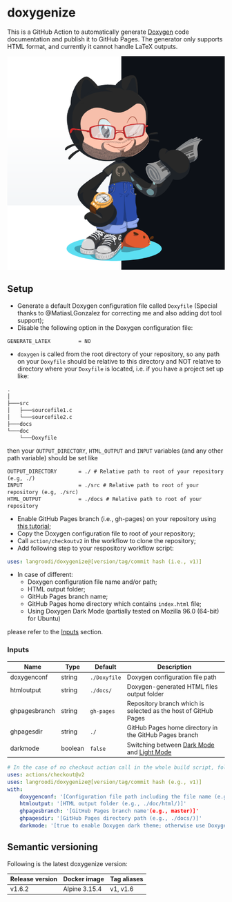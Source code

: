 # doxygenize
This is a GitHub Action to automatically generate [Doxygen](http://doxygen.nl) code documentation and publish it to GitHub Pages. The generator only supports HTML format, and currently it cannot handle LaTeX outputs.

![Doxygenize Octocat](./image/doxygenize-octocat.png)

## Setup
- Generate a default Doxygen configuration file called `Doxyfile` (Special thanks to @MatiasLGonzalez for correcting me and also adding dot tool support);
- Disable the following option in the Doxygen configuration file:
```
GENERATE_LATEX         = NO
```
- `doxygen` is called from the root directory of your repository, so any path on your `Doxyfile` should be relative to this directory and NOT relative to directory where your `Doxyfile` is located, i.e. if you have a project set up like:
```
.
│     
├───src
│   ├───sourcefile1.c
│   └───sourcefile2.c
├───docs
└───doc
    └───Doxyfile
```
then your `OUTPUT_DIRECTORY`, `HTML_OUTPUT` and `INPUT` variables (and any other path variable) should be set like
```
OUTPUT_DIRECTORY       = ./ # Relative path to root of your repository (e.g, ./)
INPUT                  = ./src # Relative path to root of your repository (e.g, ./src)
HTML_OUTPUT            = ./docs # Relative path to root of your repository
```
- Enable GitHub Pages branch (i.e., gh-pages) on your repository using [this tutorial](https://docs.github.com/en/pages/getting-started-with-github-pages/creating-a-github-pages-site);
- Copy the Doxygen configuration file to root of your repository;
- Call `action/checkoutv2` in the workflow to clone the repository;
- Add following step to your respository workflow script:
```yaml
uses: langroodi/doxygenize@[version/tag/commit hash (i.e., v1)]
```
- In case of different:
  - Doxygen configuration file name and/or path;
  - HTML output folder;
  - GitHub Pages branch name;
  - GitHub Pages home directory which contains `index.html` file;
  - Using Doxygen Dark Mode (partially tested on Mozilla 96.0 (64-bit) for Ubuntu)
  
 please refer to the [Inputs](#inputs) section.

### Inputs

| Name | Type | Default | Description |
| ---- | ---- | ------- | ----------- |
| doxygenconf | string | `./Doxyfile` | Doxygen configuration file path |
| htmloutput | string | `./docs/` | Doxygen-generated HTML files output folder |
| ghpagesbranch | string | `gh-pages` | Repository branch which is selected as the host of GitHub Pages  |
| ghpagesdir | string | `./` | GitHub Pages home directory in the GitHub Pages branch |
| darkmode | boolean | `false` | Switching between [Dark Mode](https://langroodi.github.io/Adaptive-AUTOSAR/) and [Light Mode](https://langroodi.github.io/Async-BSD-Socket-Lib/) |

```yaml
# In the case of no checkout action call in the whole build script, following action should be called before executing the doxygenize action
uses: actions/checkout@v2
uses: langroodi/doxygenize@[version/tag/commit hash (e.g., v1)]
with:
    doxygenconf: '[Configuration file path including the file name (e.g., ./doc/doxygen.conf)]'
    htmloutput: '[HTML output folder (e.g., ./doc/html/)]'
    ghpagesbranch: '[GitHub Pages branch name'(e.g., master)]'
    ghpagesdir: '[GitHub Pages directory path (e.g., ./docs/)]'
    darkmode: '[true to enable Doxygen dark theme; otherwise use Doxygen default theme]'
```

## Semantic versioning

Following is the latest doxygenize version:

| Release version | Docker image | Tag aliases |
| --------------- | ------------ | ----------  |
| v1.6.2 | Alpine 3.15.4 | v1, v1.6 |
